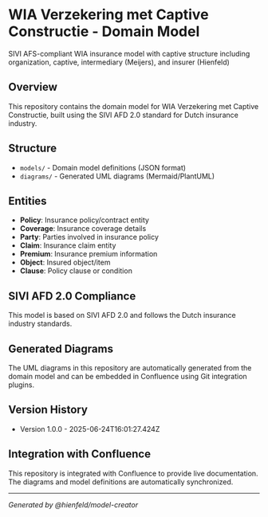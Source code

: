 # WIA Verzekering met Captive Constructie - Domain Model

SIVI AFS-compliant WIA insurance model with captive structure including organization, captive, intermediary (Meijers), and insurer (Hienfeld)

## Overview

This repository contains the domain model for WIA Verzekering met Captive Constructie, built using the SIVI AFD 2.0 standard for Dutch insurance industry.

## Structure

- `models/` - Domain model definitions (JSON format)
- `diagrams/` - Generated UML diagrams (Mermaid/PlantUML)

## Entities

- **Policy**: Insurance policy/contract entity
- **Coverage**: Insurance coverage details
- **Party**: Parties involved in insurance policy
- **Claim**: Insurance claim entity
- **Premium**: Insurance premium information
- **Object**: Insured object/item
- **Clause**: Policy clause or condition

## SIVI AFD 2.0 Compliance

This model is based on SIVI AFD 2.0 and follows the Dutch insurance industry standards.

## Generated Diagrams

The UML diagrams in this repository are automatically generated from the domain model and can be embedded in Confluence using Git integration plugins.

## Version History

- Version 1.0.0 - 2025-06-24T16:01:27.424Z

## Integration with Confluence

This repository is integrated with Confluence to provide live documentation. The diagrams and model definitions are automatically synchronized.

---

*Generated by @hienfeld/model-creator*
